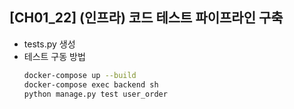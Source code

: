 ## [CH01_22] (인프라) 코드 테스트 파이프라인 구축
- tests.py 생성
- 테스트 구동 방법
  ```bash
  docker-compose up --build
  docker-compose exec backend sh
  python manage.py test user_order
  ```